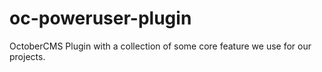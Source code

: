 # oc-poweruser-plugin
OctoberCMS Plugin with a collection of some core feature we use for our projects.
